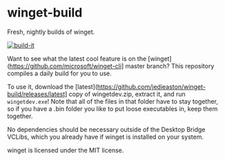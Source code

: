 # winget-build
Fresh, nightly builds of winget.

[![build-it](https://github.com/jedieaston/winget-build/actions/workflows/blank.yml/badge.svg)](https://github.com/jedieaston/winget-build/actions/workflows/blank.yml)

Want to see what the latest cool feature is on the [winget](https://github.com/microsoft/winget-cli] master branch? This repository compiles a daily build for you to use.

To use it, download the [latest](https://github.com/jedieaston/winget-build/releases/latest] copy of wingetdev.zip, extract it, and run `wingetdev.exe`! Note that all of the files in that folder have to stay together, so if you have a .bin folder you like to put loose executables in, keep them together.

No dependencies should be necessary outside of the Desktop Bridge VCLibs, which you already have if winget is installed on your system.


winget is licensed under the MIT license. 
